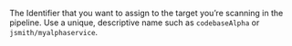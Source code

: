 The Identifier that you want to assign to the target you’re scanning in the pipeline. Use a unique, descriptive name such as `codebaseAlpha` or `jsmith/myalphaservice`. 